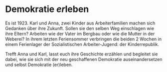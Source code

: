 # Demokratie *er*leben

Es ist 1923. Karl und Anna, zwei Kinder aus Arbeiterfamilien machen sich
Gedanken über ihre Zukunft. Sollen sie den selben Weg einschlagen wie
ihre Eltern? Arbeiten wie der Vater im Bergbau oder wie die Mutter in
der Weberei? In ihrem letzten Feriensommer verbringen die beiden 2
Wochen in einem Ferienlager der Sozialistischen Arbeiter-Jugend: der
Kinderrepublik.

Trefft Anna und Karl, lasst euch ihre Geschichte erzählen und begleitet
sie dabei, wie sie sich mit der neu geschaffenen Demokratie
auseinandersetzen und selbst Demokratie (er)leben.


